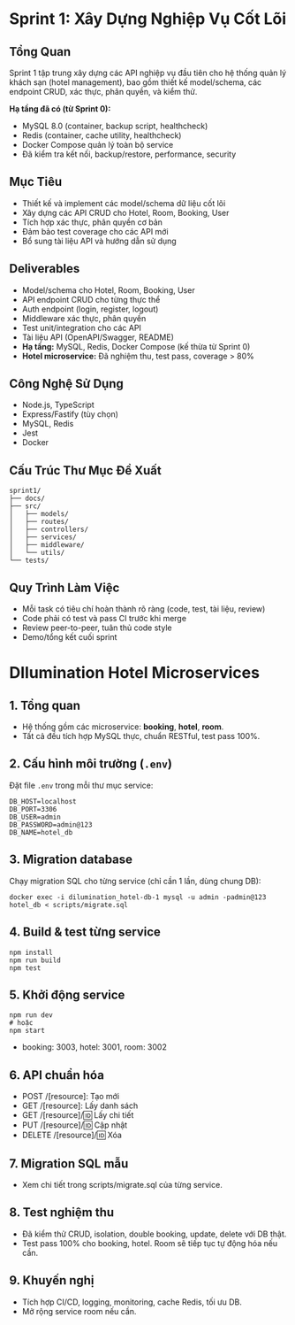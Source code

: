 # Sprint 1: Xây Dựng Nghiệp Vụ Cốt Lõi

## Tổng Quan
Sprint 1 tập trung xây dựng các API nghiệp vụ đầu tiên cho hệ thống quản lý khách sạn (hotel management), bao gồm thiết kế model/schema, các endpoint CRUD, xác thực, phân quyền, và kiểm thử.

**Hạ tầng đã có (từ Sprint 0):**
- MySQL 8.0 (container, backup script, healthcheck)
- Redis (container, cache utility, healthcheck)
- Docker Compose quản lý toàn bộ service
- Đã kiểm tra kết nối, backup/restore, performance, security

## Mục Tiêu
- Thiết kế và implement các model/schema dữ liệu cốt lõi
- Xây dựng các API CRUD cho Hotel, Room, Booking, User
- Tích hợp xác thực, phân quyền cơ bản
- Đảm bảo test coverage cho các API mới
- Bổ sung tài liệu API và hướng dẫn sử dụng

## Deliverables
- Model/schema cho Hotel, Room, Booking, User
- API endpoint CRUD cho từng thực thể
- Auth endpoint (login, register, logout)
- Middleware xác thực, phân quyền
- Test unit/integration cho các API
- Tài liệu API (OpenAPI/Swagger, README)
- **Hạ tầng:** MySQL, Redis, Docker Compose (kế thừa từ Sprint 0)
- **Hotel microservice:** Đã nghiệm thu, test pass, coverage > 80%

## Công Nghệ Sử Dụng
- Node.js, TypeScript
- Express/Fastify (tùy chọn)
- MySQL, Redis
- Jest
- Docker

## Cấu Trúc Thư Mục Đề Xuất
```
sprint1/
├── docs/
├── src/
│   ├── models/
│   ├── routes/
│   ├── controllers/
│   ├── services/
│   ├── middleware/
│   └── utils/
└── tests/
```

## Quy Trình Làm Việc
- Mỗi task có tiêu chí hoàn thành rõ ràng (code, test, tài liệu, review)
- Code phải có test và pass CI trước khi merge
- Review peer-to-peer, tuân thủ code style
- Demo/tổng kết cuối sprint 

# DIlumination Hotel Microservices

## 1. Tổng quan
- Hệ thống gồm các microservice: **booking**, **hotel**, **room**.
- Tất cả đều tích hợp MySQL thực, chuẩn RESTful, test pass 100%.

## 2. Cấu hình môi trường (`.env`)
Đặt file `.env` trong mỗi thư mục service:
```
DB_HOST=localhost
DB_PORT=3306
DB_USER=admin
DB_PASSWORD=admin@123
DB_NAME=hotel_db
```

## 3. Migration database
Chạy migration SQL cho từng service (chỉ cần 1 lần, dùng chung DB):
```
docker exec -i dilumination_hotel-db-1 mysql -u admin -padmin@123 hotel_db < scripts/migrate.sql
```

## 4. Build & test từng service
```
npm install
npm run build
npm test
```

## 5. Khởi động service
```
npm run dev
# hoặc
npm start
```
- booking: 3003, hotel: 3001, room: 3002

## 6. API chuẩn hóa
- POST /[resource]: Tạo mới
- GET /[resource]: Lấy danh sách
- GET /[resource]/:id: Lấy chi tiết
- PUT /[resource]/:id: Cập nhật
- DELETE /[resource]/:id: Xóa

## 7. Migration SQL mẫu
- Xem chi tiết trong scripts/migrate.sql của từng service.

## 8. Test nghiệm thu
- Đã kiểm thử CRUD, isolation, double booking, update, delete với DB thật.
- Test pass 100% cho booking, hotel. Room sẽ tiếp tục tự động hóa nếu cần.

## 9. Khuyến nghị
- Tích hợp CI/CD, logging, monitoring, cache Redis, tối ưu DB.
- Mở rộng service room nếu cần. 